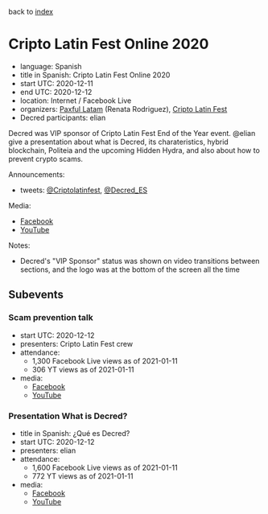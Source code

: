 back to [index](index.md)

# Cripto Latin Fest Online 2020

- language: Spanish
- title in Spanish: Cripto Latin Fest Online 2020
- start UTC: 2020-12-11
- end UTC: 2020-12-12
- location: Internet / Facebook Live
- organizers: [Paxful Latam](https://paxful.com/) (Renata Rodriguez), [Cripto Latin Fest](https://criptolatinfest.com/)
- Decred participants: elian

Decred was VIP sponsor of Cripto Latin Fest End of the Year event. @elian give a presentation about what is Decred, its charateristics, hybrid blockchain, Politeia and the upcoming Hidden Hydra, and also about how to prevent crypto scams.

Announcements:

- tweets: [@Criptolatinfest](https://twitter.com/Criptolatinfest/status/1321588347203162112), [@Decred_ES](https://twitter.com/Decred_ES/status/1331780515632975874)

Media:

- [Facebook](https://www.facebook.com/criptolatinfestoficial/videos/)
- [YouTube](https://www.youtube.com/c/PaxfulOfficial/videos)

Notes:

- Decred's "VIP Sponsor" status was shown on video transitions between sections, and the logo was at the bottom of the screen all the time

## Subevents

### Scam prevention talk

- start UTC: 2020-12-12
- presenters: Cripto Latin Fest crew
- attendance:
  - 1,300 Facebook Live views as of 2021-01-11
  - 306 YT views as of 2021-01-11
- media:
  - [Facebook](https://www.facebook.com/criptolatinfestoficial/videos/215651500088306/)
  - [YouTube](https://www.youtube.com/watch?v=IG_2yTwuY20)

### Presentation What is Decred?

- title in Spanish: ¿Qué es Decred?
- start UTC: 2020-12-12
- presenters: elian
- attendance:
  - 1,600 Facebook Live views as of 2021-01-11
  - 772 YT views as of 2021-01-11
- media:
  - [Facebook](https://www.facebook.com/criptolatinfestoficial/videos/386703035913930/)
  - [YouTube](https://www.youtube.com/watch?v=iPWJC1XDUDo)

